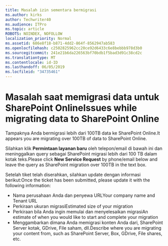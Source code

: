 ```yaml
---
title: Masalah izin sementara bermigrasi
ms.author: kirks
author: Techwriter40
ms.audience: ITPro
ms.topic: article
ROBOTS: NOINDEX, NOFOLLOW
localization_priority: Normal
ms.assetid: 686e8f18-b871-4dd2-864f-8562947ab583
ms.openlocfilehash: c2502825962cc20ce92d6433c6e8bebbb978d3b0
ms.sourcegitcommit: 241e21b6da226563bf70bdb1f5bad3d91c38cd2c
ms.translationtype: MT
ms.contentlocale: id-ID
ms.lasthandoff: 06/05/2019
ms.locfileid: "34735461"
---
```

# <a name="issues-while-migrating-data-to-sharepoint-online"></a><span data-ttu-id="87675-102">Masalah saat memigrasi data untuk SharePoint Online</span><span class="sxs-lookup"><span data-stu-id="87675-102">Issues while migrating data to SharePoint Online</span></span>

<span data-ttu-id="87675-103">Tampaknya Anda bermigrasi lebih dari 100TB data ke SharePoint Online.</span><span class="sxs-lookup"><span data-stu-id="87675-103">It appears you are migrating over 100TB of data to SharePoint Online.</span></span>

<span data-ttu-id="87675-104">Silahkan klik **Permintaan layanan baru** oleh telepon/email di bawah ini dan meninggalkan query sebagai SharePoint migrasi lebih dari 100 TB dalam kotak teks.</span><span class="sxs-lookup"><span data-stu-id="87675-104">Please click **New Service Request** by phone/email below and leave the query as SharePoint migration over 100TB in the text box.</span></span>

<span data-ttu-id="87675-105">Setelah tiket telah diserahkan, silahkan update dengan informasi berikut:</span><span class="sxs-lookup"><span data-stu-id="87675-105">Once the ticket has been submitted, please update it with the following information:</span></span> 

- <span data-ttu-id="87675-106">Nama perusahaan Anda dan penyewa URL</span><span class="sxs-lookup"><span data-stu-id="87675-106">Your company name and Tenant URL</span></span>
- <span data-ttu-id="87675-107">Perkiraan ukuran migrasi</span><span class="sxs-lookup"><span data-stu-id="87675-107">Estimated size of your migration</span></span>
- <span data-ttu-id="87675-108">Perkiraan bila Anda ingin memulai dan menyelesaikan migrasi</span><span class="sxs-lookup"><span data-stu-id="87675-108">An estimate of when you would like to start and complete your migration</span></span>
- <span data-ttu-id="87675-109">Menggambarkan dimana Anda memigrasi konten Anda dari, SharePoint Server kotak, GDrive, File saham, dll.</span><span class="sxs-lookup"><span data-stu-id="87675-109">Describe where you are migrating your content from, such as SharePoint Server, Box, GDrive, File shares, etc.</span></span>


  

